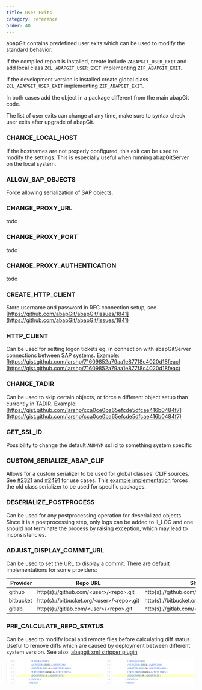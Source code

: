 ```yaml
---
title: User Exits
category: reference
order: 40
---
```


abapGit contains predefined user exits which can be used to modify the standard behavior.


If the compiled report is installed, create include `ZABAPGIT_USER_EXIT` and add local class `ZCL_ABAPGIT_USER_EXIT` implementing `ZIF_ABAPGIT_EXIT`.

If the development version is installed create global class `ZCL_ABAPGIT_USER_EXIT` implementing `ZIF_ABAPGIT_EXIT`.

In both cases add the object in a package different from the main abapGit code.

The list of user exits can change at any time, make sure to syntax check user exits after upgrade of abapGit.

### CHANGE_LOCAL_HOST
If the hostnames are not properly configured, this exit can be used to modify the settings.
This is especially useful when running abapGitServer on the local system.

### ALLOW_SAP_OBJECTS
Force allowing serialization of SAP objects.

### CHANGE_PROXY_URL
todo

### CHANGE_PROXY_PORT
todo

### CHANGE_PROXY_AUTHENTICATION
todo

### CREATE_HTTP_CLIENT
Store username and password in RFC connection setup, see [https://github.com/abapGit/abapGit/issues/1841](https://github.com/abapGit/abapGit/issues/1841)

### HTTP_CLIENT
Can be used for setting logon tickets eg. in connection with abapGitServer connections between SAP systems.
Example: [https://gist.github.com/larshp/71609852a79aa1e877f8c4020d18feac](https://gist.github.com/larshp/71609852a79aa1e877f8c4020d18feac)

### CHANGE_TADIR
Can be used to skip certain objects, or force a different object setup than currently in TADIR.
Example: [https://gist.github.com/larshp/cca0ce0ba65efcde5dfcae416b0484f7](https://gist.github.com/larshp/cca0ce0ba65efcde5dfcae416b0484f7)

### GET_SSL_ID
Possibility to change the default `ANONYM` ssl id to something system specific

### CUSTOM_SERIALIZE_ABAP_CLIF
Allows for a custom serializer to be used for global classes' CLIF sources. See [#2321](https://github.com/abapGit/abapGit/issues/2321) and [#2491](https://github.com/abapGit/abapGit/pull/2491) for use cases.
This [example implementation](https://gist.github.com/flaiker/999c8165b89131608b05cd371529fef5) forces the old class serializer to be used for specific packages.

### DESERIALIZE_POSTPROCESS
Can be used for any postprocessing operation for deserialized objects. Since it is a postprocessing step, only logs can be added to II_LOG and one should not terminate the process by raising exception, which may lead to inconsistencies.

### ADJUST_DISPLAY_COMMIT_URL
Can be used to set the URL to display a commit. There are default implementations for some providers:

| Provider  | Repo URL | Show Commit URL |
|-----------|----------|-----------------|
| github    | http(s):\/\/github.com/<user\>/\<repo\>.git    | http(s):\/\/github.com/<user\>/\<repo\>/commit/<sha1\>     |
| bitbucket | http(s):\/\/bitbucket.org/<user\>/\<repo\>.git | http(s):\/\/bitbucket.org/<user\>/\<repo\>/commits/<sha1\> |
| gitlab    | http(s):\/\/gitlab.com/<user\>/\<repo\>.git    | http(s):\/\/gitlab.com/\<user\>/\<repo\>/-/commit/<sha1\>  |

### PRE_CALCULATE_REPO_STATUS

Can be used to modify local and remote files before calculating diff status. Useful to remove diffs which are caused by deployment between different system version. See also: [abapgit xml stripper plugin](https://github.com/sbcgua/abapgit_xml_stripper_plugin)

![diff sample](./img/deployment_diff_difference_sample.png)
